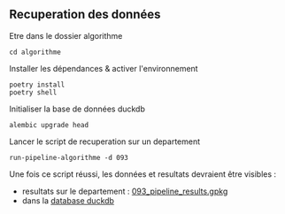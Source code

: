## Recuperation des données

Etre dans le dossier algorithme

    cd algorithme

Installer les dépendances & activer l'environnement

    poetry install
    poetry shell

Initialiser la base de données duckdb

    alembic upgrade head

Lancer le script de recuperation sur un departement

    run-pipeline-algorithme -d 093

Une fois ce script réussi, les données et resultats devraient être visibles :
* resultats sur le departement : [093_pipeline_results.gpkg](../results/D093_pipeline_results.gpkg)
* dans la [database duckdb](../database/potentiel_solaire.duckdb)
